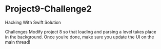 # Project9-Challenge2
Hacking With Swift Solution

Challenges
Modify project 8 so that loading and parsing a level takes place in the background. Once you’re done, make sure you update the UI on the main thread!

